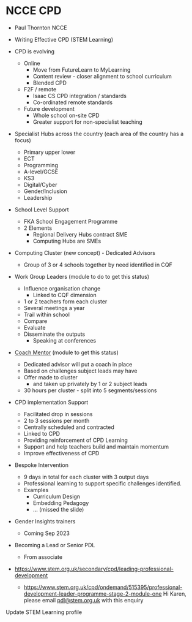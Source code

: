 NCCE CPD
========

* Paul Thornton NCCE

* Writing Effective CPD (STEM Learning)

* CPD is evolving
    * Online
        * Move from FutureLearn to MyLearning
        * Content review - closer alignment to school curriculum
        * Blended CPD
    * F2F / remote
        * Isaac CS CPD integration / standards
        * Co-ordinated remote standards
    * Future development
        * Whole school on-site CPD
        * Greater support for non-specialist teaching
* Specialist Hubs across the country (each area of the country has a focus)
    * Primary upper lower
    * ECT
    * Programming
    * A-level/GCSE
    * KS3
    * Digital/Cyber
    * Gender/Inclusion
    * Leadership
* School Level Support
    * FKA School Engagement Programme    
    * 2 Elements
        * Regional Delivery Hubs contract SME
        * Computing Hubs are SMEs

* Computing Cluster (new concept) - Dedicated Advisors
    * Group of 3 or 4 schools together by need identified in CQF
* Work Group Leaders (module to do to get this status)
    * Influence organisation change
        * Linked to CQF dimension
    * 1 or 2 teachers form each cluster
    * Several meetings a year
    * Trail within school
    * Compare
    * Evaluate
    * Disseminate the outputs
        * Speaking at conferences
* [Coach Mentor](https://www.stem.org.uk/cpd/ondemand/522170/coaching-mentoring-professional-development-leader-programme) (module to get this status)
    * Dedicated advisor will put a coach in place
    * Based on challenges subject leads may have
    * Offer made to cluster
        * and taken up privately by 1 or 2 subject leads
    * 30 hours per cluster - split into 5 segments/sessions
* CPD implementation Support
    * Facilitated drop in sessions
    * 2 to 3 sessions per month
    * Centrally scheduled and contracted
    * Linked to CPD
    * Providing reinforcement of CPD Learning
    * Support and help teachers build and maintain momentum
    * Improve effectiveness of CPD
* Bespoke Intervention
    * 9 days in total for each cluster with 3 output days
    * Professional learning to support specific challenges identified.
    * Examples
        * Curriculum Design
        * Embedding Pedagogy
        * ... (missed the slide)
* Gender Insights trainers
    * Coming Sep 2023
* Becoming a Lead or Senior PDL
    * From associate

* https://www.stem.org.uk/secondary/cpd/leading-professional-development
    * https://www.stem.org.uk/cpd/ondemand/515395/professional-development-leader-programme-stage-2-module-one
Hi Karen, please email pdl@stem.org.uk with this enquiry

Update STEM Learning profile